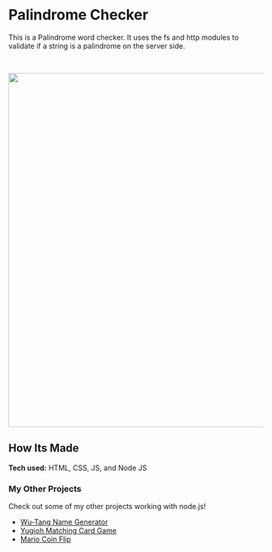 # Palindrome Checker

This is a Palindrome word checker. It uses the fs and http modules to validate if a string is a palindrome on the server side. 

&emsp;

<img src="https://github.com/DashlinS/node-palindrome-bootcamp/blob/answer/images/palindromedemo.gif" width="700">

<!-- &emsp;&emsp;&emsp;&emsp;&emsp;&emsp;&emsp;&emsp;&emsp;&emsp;&emsp;&emsp;&emsp;&emsp;&emsp;[Click Here to go to the website!]() -->

## How Its Made 

**Tech used:** 
HTML, CSS, JS, and Node JS

### My Other Projects 

Check out some of my other projects working with node.js!

* [Wu-Tang Name Generator](https://github.com/DashlinS/wu-tang-generator-bootcamp/tree/answer)
* [Yugioh Matching Card Game](https://github.com/DashlinS/matching-card-bootcamp/tree/answer)
* [Mario Coin Flip](https://github.com/DashlinS/node-coin-flip-bootcamp/tree/answer)
